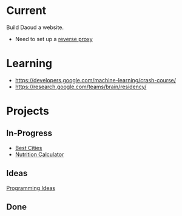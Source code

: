 <!-- TITLE: Tech -->
<!-- SUBTITLE: A quick summary of Tech -->
# Current
Build Daoud a website.
* Need to set up a [reverse proxy](https://github.com/nodejitsu/node-http-proxy)
# Learning
* https://developers.google.com/machine-learning/crash-course/
* https://research.google.com/teams/brain/residency/
# Projects
## In-Progress
* [Best Cities](/home/tech/projects/current/best-cities)
* [Nutrition Calculator](/home/tech/projects/current/nutrition-calculator)
## Ideas
[Programming Ideas](/home/tech/ideas)
## Done